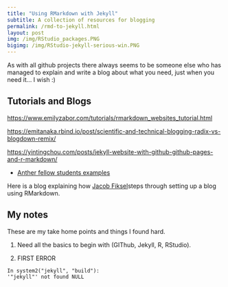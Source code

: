 ```yaml
---
title: "Using RMarkdown with Jekyll"
subtitle: A collection of resources for blogging
permalink: /rmd-to-jekyll.html
layout: post
img: /img/RStudio_packages.PNG
bigimg: /img/RStudio-jekyll-serious-win.PNG
---
```


As with all github projects there always seems to be someone else who has managed to explain and write a blog about what you need, just when you need it... I wish :)

## Tutorials and Blogs

https://www.emilyzabor.com/tutorials/rmarkdown_websites_tutorial.html

https://emitanaka.rbind.io/post/scientific-and-technical-blogging-radix-vs-blogdown-remix/

https://yintingchou.com/posts/jekyll-website-with-github-github-pages-and-r-markdown/



- [Anther fellow students examples](https://jfiksel.github.io/2017-01-25-hello-world/)

Here is a blog explaining how [Jacob Fiksel](https://jfiksel.github.io/)steps through setting up a blog using RMarkdown.

## My notes

These are my take home points and things I found hard.

1.  Need all the basics to begin with (GIThub, Jekyll, R, RStudio).

2.  FIRST ERROR

```Warning message:
In system2("jekyll", "build"):
'"jekyll"' not found NULL
```

